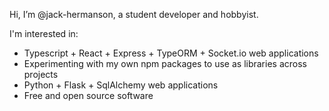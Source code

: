Hi, I’m @jack-hermanson, a student developer and hobbyist.

I'm interested in:

- Typescript + React + Express + TypeORM + Socket.io web applications
- Experimenting with my own npm packages to use as libraries across projects
- Python + Flask + SqlAlchemy web applications
- Free and open source software
